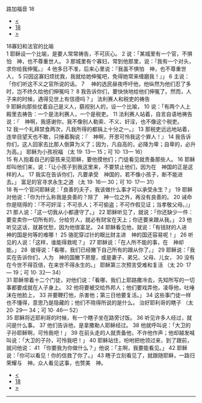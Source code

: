﻿





 路加福音 18




* [<](bible/LUK17.md)
* [18](bible/LUK.md)
* [>](bible/LUK19.md)



 
18寡妇和法官的比喻  
1 耶稣设一个比喻，是要人常常祷告，不可灰心。 
2 说：「某城里有一个官，不惧怕　神，也不尊重世人。 
3 那城里有个寡妇，常到他那里，说：『我有一个对头，求你给我伸冤。』 
4 他多日不准，后来心里说：『我虽不惧怕　神，也不尊重世人， 
5 只因这寡妇烦扰我，我就给她伸冤吧，免得她常来缠磨我！』」 
6 主说：「你们听这不义之官所说的话。 
7 　神的选民昼夜呼吁他，他纵然为他们忍了多时，岂不终久给他们伸冤吗？ 
8 我告诉你们，要快快地给他们伸冤了。然而，人子来的时候，遇得见世上有信德吗？」 法利赛人和税吏的祷告  
9 耶稣向那些仗着自己是义人，藐视别人的，设一个比喻， 
10 说：「有两个人上殿里去祷告：一个是法利赛人，一个是税吏。 
11 法利赛人站着，自言自语地祷告说：『　神啊，我感谢你，我不像别人勒索、不义、奸淫，也不像这个税吏。 
12 我一个礼拜禁食两次，凡我所得的都捐上十分之一。』 
13 那税吏远远地站着，连举目望天也不敢，只捶着胸说：『　神啊，开恩可怜我这个罪人！』 
14 我告诉你们，这人回家去比那人倒算为义了；因为，凡自高的，必降为卑；自卑的，必升为高。」 耶稣为小孩祝福 （太
19·
13—
15；可
10·
13—
16）  
15 有人抱着自己的婴孩来见耶稣，要他摸他们；门徒看见就责备那些人。 
16 耶稣却叫他们来，说：「让小孩子到我这里来，不要禁止他们，因为在　神国的正是这样的人。 
17 我实在告诉你们，凡要承受　神国的，若不像小孩子，断不能进去。」 富足的官寻求永生之道 （太
19·
16—
30；可
10·
17—
31）  
18 有一个官问耶稣说：「良善的夫子，我该做什么事才可以承受永生？」 
19 耶稣对他说：「你为什么称我是良善的？除了　神一位之外，再没有良善的。 
20 诫命你是晓得的：『不可奸淫；不可杀人；不可偷盗；不可作假见证；当孝敬父母。』」 
21 那人说：「这一切我从小都遵守了。」 
22 耶稣听见了，就说：「你还缺少一件：要变卖你一切所有的，分给穷人，就必有财宝在天上；你还要来跟从我。」 
23 他听见这话，就甚忧愁，因为他很富足。 
24 耶稣看见他，就说：「有钱财的人进　神的国是何等的难哪！ 
25 骆驼穿过针的眼比财主进　神的国还容易呢！」 
26 听见的人说：「这样，谁能得救呢？」 
27 耶稣说：「在人所不能的事，在　神却能。」 
28  彼得说：「看哪，我们已经撇下自己所有的跟从你了。」 
29 耶稣说：「我实在告诉你们，人为　神的国撇下房屋，或是妻子、弟兄、父母、儿女， 
30 没有在今世不得百倍，在来世不得永生的。」 耶稣第三次预言受难和复活 （太
20·
17—
19；可
10·
32—
34）  
31 耶稣带着十二个门徒，对他们说：「看哪，我们上耶路撒冷去，先知所写的一切事都要成就在人子身上。 
32 他将要被交给外邦人；他们要戏弄他，凌辱他，吐唾沫在他脸上， 
33 并要鞭打他，杀害他；第三日他要复活。」 
34 这些事门徒一样也不懂得，意思乃是隐藏的；他们不晓得所说的是什么。 治好耶利哥的瞎子 （太
20·
29—
34；可
10·
46—
52）  
35 耶稣将近耶利哥的时候，有一个瞎子坐在路旁讨饭。 
36 听见许多人经过，就问是什么事。 
37 他们告诉他，是拿撒勒人耶稣经过。 
38 他就呼叫说：「大卫的子孙耶稣啊，可怜我吧！」 
39 在前头走的人就责备他，不许他作声；他却越发喊叫说：「大卫的子孙，可怜我吧！」 
40 耶稣站住，吩咐把他领过来，到了跟前，就问他说： 
41 「你要我为你做什么？」他说：「主啊，我要能看见。」 
42 耶稣说：「你可以看见！你的信救了你了。」 
43 瞎子立刻看见了，就跟随耶稣，一路归荣耀与　神。众人看见这事，也赞美　神。 
* [<](bible/LUK17.md)
* [18](bible/LUK.md)
* [>](bible/LUK19.md)





---









